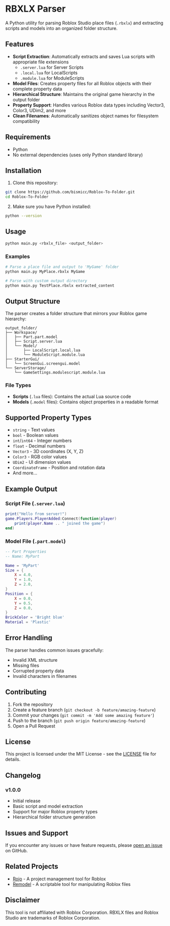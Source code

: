 # RBXLX Parser

A Python utility for parsing Roblox Studio place files (`.rbxlx`) and extracting scripts and models into an organized folder structure.

## Features

- **Script Extraction**: Automatically extracts and saves Lua scripts with appropriate file extensions
  - `.server.lua` for Server Scripts
  - `.local.lua` for LocalScripts  
  - `.module.lua` for ModuleScripts
- **Model Files**: Creates property files for all Roblox objects with their complete property data
- **Hierarchical Structure**: Maintains the original game hierarchy in the output folder
- **Property Support**: Handles various Roblox data types including Vector3, Color3, UDim2, and more
- **Clean Filenames**: Automatically sanitizes object names for filesystem compatibility

## Requirements

- Python
- No external dependencies (uses only Python standard library)

## Installation

1. Clone this repository:
```bash
git clone https://github.com/bismicc/Roblox-To-Folder.git
cd Roblox-To-Folder
```

2. Make sure you have Python installed:
```bash
python --version
```

## Usage

```bash
python main.py <rbxlx_file> <output_folder>
```

### Examples

```bash
# Parse a place file and output to 'MyGame' folder
python main.py MyPlace.rbxlx MyGame

# Parse with custom output directory
python main.py TestPlace.rbxlx extracted_content
```

## Output Structure

The parser creates a folder structure that mirrors your Roblox game hierarchy:

```
output_folder/
├── Workspace/
│   ├── Part.part.model
│   ├── Script.server.lua
│   └── Model/
│       ├── LocalScript.local.lua
│       └── ModuleScript.module.lua
├── StarterGui/
│   └── ScreenGui.screengui.model
└── ServerStorage/
    └── GameSettings.modulescript.module.lua
```

### File Types

- **Scripts** (`.lua` files): Contains the actual Lua source code
- **Models** (`.model` files): Contains object properties in a readable format

## Supported Property Types

- `string` - Text values
- `bool` - Boolean values  
- `int`/`int64` - Integer numbers
- `float` - Decimal numbers
- `Vector3` - 3D coordinates (X, Y, Z)
- `Color3` - RGB color values
- `UDim2` - UI dimension values
- `CoordinateFrame` - Position and rotation data
- And more...

## Example Output

### Script File (`.server.lua`)
```lua
print("Hello from server!")
game.Players.PlayerAdded:Connect(function(player)
    print(player.Name .. " joined the game")
end)
```

### Model File (`.part.model`)
```lua
-- Part Properties
-- Name: MyPart

Name = 'MyPart'
Size = {
    X = 4.0,
    Y = 1.0,
    Z = 2.0,
}
Position = {
    X = 0.0,
    Y = 0.5,
    Z = 0.0,
}
BrickColor = 'Bright blue'
Material = 'Plastic'
```

## Error Handling

The parser handles common issues gracefully:
- Invalid XML structure
- Missing files
- Corrupted property data
- Invalid characters in filenames

## Contributing

1. Fork the repository
2. Create a feature branch (`git checkout -b feature/amazing-feature`)
3. Commit your changes (`git commit -m 'Add some amazing feature'`)
4. Push to the branch (`git push origin feature/amazing-feature`)
5. Open a Pull Request

## License

This project is licensed under the MIT License - see the [LICENSE](LICENSE) file for details.

## Changelog

### v1.0.0
- Initial release
- Basic script and model extraction
- Support for major Roblox property types
- Hierarchical folder structure generation

## Issues and Support

If you encounter any issues or have feature requests, please [open an issue](https://github.com/yourusername/rbxlx-parser/issues) on GitHub.

## Related Projects

- [Rojo](https://github.com/rojo-rbx/rojo) - A project management tool for Roblox
- [Remodel](https://github.com/rojo-rbx/remodel) - A scriptable tool for manipulating Roblox files

## Disclaimer

This tool is not affiliated with Roblox Corporation. RBXLX files and Roblox Studio are trademarks of Roblox Corporation.
